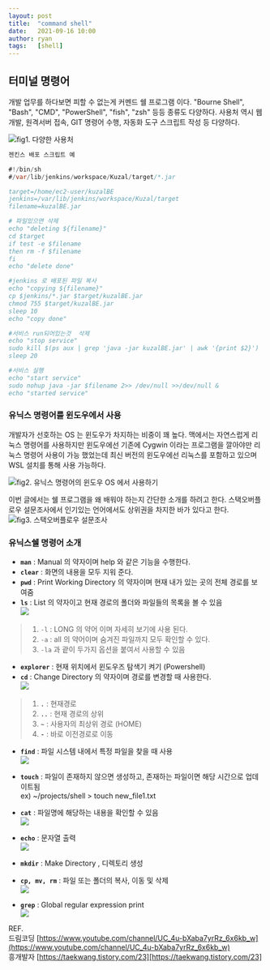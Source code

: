 ```yaml
---
layout: post
title:  "command shell"
date:   2021-09-16 10:00
author: ryan
tags:	[shell]
---
```


## 터미널 명령어

개발 업무를 하다보면 피할 수 없는게 커멘드 쉘 프로그램 이다. "Bourne Shell", "Bash", "CMD", "PowerShell", "fish", "zsh" 등등 종류도 다양하다. 사용처 역시 웹개발, 원격서버 접속, GIT 명령어 수행, 자동화 도구 스크립트 작성 등 다양하다.

![fig1. 다양한 사용처](/files/posts/202109/fig1.png)

```java
젠킨스 배포 스크립트 예

#!/bin/sh
#/var/lib/jenkins/workspace/Kuzal/target/*.jar

target=/home/ec2-user/kuzalBE
jenkins=/var/lib/jenkins/workspace/Kuzal/target
filename=kuzalBE.jar

# 파일있으면 삭제 
echo "deleting ${filename}"
cd $target
if test -e $filename
then rm -f $filename
fi
echo "delete done"

#jenkins 로 배포된 파일 복사
echo "copying ${filename}"
cp $jenkins/*.jar $target/kuzalBE.jar
chmod 755 $target/kuzalBE.jar
sleep 10
echo "copy done"

#서비스 run되어있는것  삭제
echo "stop service"
sudo kill $(ps aux | grep 'java -jar kuzalBE.jar' | awk '{print $2}')
sleep 20

#서비스 실행
echo "start service"
sudo nohup java -jar $filename 2>> /dev/null >>/dev/null &
echo "started service"
```

### 유닉스 명령어를 윈도우에서 사용

개발자가 선호하는 OS 는 윈도우가 차지하는 비중이 꽤 높다. 맥에서는 자연스럽게 리눅스 명령어를 사용하지만 윈도우에선 기존에 Cygwin 이라는 프로그램을 깔아야만 리눅스 명령어 사용이 가능 했었는데 최신 버전의 윈도우에선 리눅스를 포함하고 있으며 WSL 설치를 통해 사용 가능하다.

![fig2. 유닉스 명령어의 윈도우 OS 에서 사용하기](/files/posts/202109/fig2.png)

이번 글에서는 쉘 프로그램을 왜 배워야 하는지 간단한 소개를 하려고 한다. 스택오버플로우 설문조사에서 인기있는 언어에서도 상위권을 차지한 바가 있다고 한다.
![fig3. 스택오버플로우 설문조사](/files/posts/202109/fig3.png)


### 유닉스쉘 명령어 소개

- **`man`** : Manual 의 약자이며 help 와 같은 기능을 수행한다.
- **`clear`** : 화면의 내용을 모두 지워 준다.
- **`pwd`** : Print Working Directory 의 약자이며 현재 내가 있는 곳의 전체 경로를 보여줌
- **`ls`** : List 의 약자이고 현재 경로의 폴더와 파일들의 목록을 볼 수 있음<br/>
![](/files/posts/202109/fig4.png)
> 1. `-l` : LONG 의 약어 이며 자세히 보기에 사용 된다.
> 2. `-a` : all 의 약어이며 숨겨진 파일까지 모두 확인할 수 있다.
> 3. `-la` 과 괕이 두가지 옵션을 붙여서 사용할 수 있음
- **`explorer`** : 현재 위치에서 윈도우즈 탐색기 켜기 (Powershell)
- **`cd`** : Change Directory 의 약자이며 경로를 변경할 때 사용한다.<br/>
![](/files/posts/202109/fig5.png)
> 1. **`.`**  : 현재경로 
> 2. **`..`** : 현재 경로의 상위 
> 3. **`~`** : 사용자의 최상위 경로 (HOME) 
> 4. **`-`** : 바로 이전경로로 이동

- **`find`** : 파일 시스템 내에서 특정 파일을 찾을 때 사용<br/>
![](/files/posts/202109/fig6.png)

- **`touch`** : 파일이 존재하지 않으면 생성하고, 존재하는 파일이면 해당 시간으로 업데이트됨<br/>
ex) ~/projects/shell > touch new_file1.txt
- **`cat`** : 파일명에 해당하는 내용을 확인할 수 있음 <br/>
![](/files/posts/202109/fig7.png)<br/>
- **`echo`** : 문자열 출력<br/>
![](/files/posts/202109/fig8.png)<br/>
- **`mkdir`** : Make Directory , 디렉토리 생성
- **`cp, mv, rm`** : 파일 또는 폴더의 복사, 이동 및 삭제<br/>
![](/files/posts/202109/fig9.png)<br/>
- **`grep`** : Global regular expression print<br/>
![](/files/posts/202109/fig10.png)

<!--
그 외..

 - **`exprot, env, unset`** <br/>
![](/files/posts/202109/fig11.png) <br/>
export 로 지정한 환경변수를 사용할때는 앞에 $를 붙여준다. 삭제시 "unset {지정이름}" 으로 사용 가능하다 

현업 개발자라면 한번쯤은 사용해 봤거나 앞으로 사용하게 될 것이다. 서버의 로그를 보는데 주로 사용했을 테지만 그 외에도 사용처가 다양하다. 위에 소개한 간단한 기능들을 익혀두고 사용에 익숙해 지는것이 필요하다.  
 -->



REF. <br/>
드림코딩 [https://www.youtube.com/channel/UC_4u-bXaba7yrRz_6x6kb_w](https://www.youtube.com/channel/UC_4u-bXaba7yrRz_6x6kb_w)<br/>
흥개발자 [https://taekwang.tistory.com/23][https://taekwang.tistory.com/23]<br/>